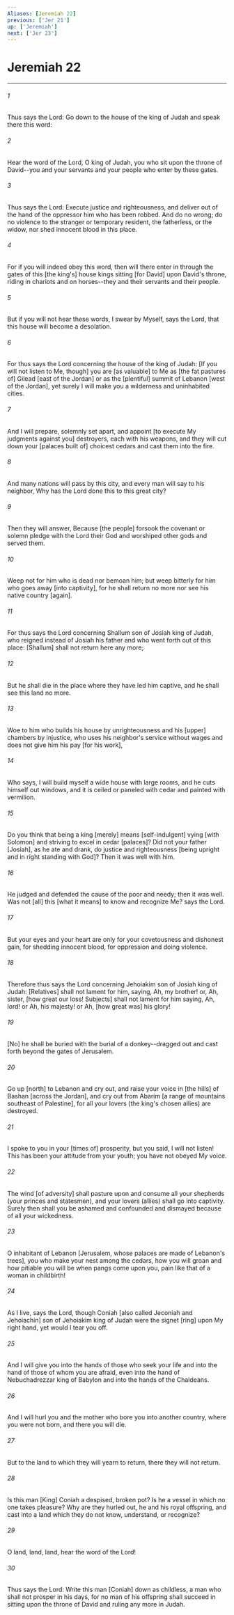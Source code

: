```yaml
---
Aliases: [Jeremiah 22]
previous: ['Jer 21']
up: ['Jeremiah']
next: ['Jer 23']
---
```

# Jeremiah 22

***














###### 1 






Thus says the Lord: Go down to the house of the king of Judah and speak there this word: 













###### 2 






Hear the word of the Lord, O king of Judah, you who sit upon the throne of David--you and your servants and your people who enter by these gates. 













###### 3 






Thus says the Lord: Execute justice and righteousness, and deliver out of the hand of the oppressor him who has been robbed. And do no wrong; do no violence to the stranger or temporary resident, the fatherless, or the widow, nor shed innocent blood in this place. 













###### 4 






For if you will indeed obey this word, then will there enter in through the gates of this [the king's] house kings sitting [for David] upon David's throne, riding in chariots and on horses--they and their servants and their people. 













###### 5 






But if you will not hear these words, I swear by Myself, says the Lord, that this house will become a desolation. 













###### 6 






For thus says the Lord concerning the house of the king of Judah: [If you will not listen to Me, though] you are [as valuable] to Me as [the fat pastures of] Gilead [east of the Jordan] or as the [plentiful] summit of Lebanon [west of the Jordan], yet surely I will make you a wilderness and uninhabited cities. 













###### 7 






And I will prepare, solemnly set apart, and appoint [to execute My judgments against you] destroyers, each with his weapons, and they will cut down your [palaces built of] choicest cedars and cast them into the fire. 













###### 8 






And many nations will pass by this city, and every man will say to his neighbor, Why has the Lord done this to this great city? 













###### 9 






Then they will answer, Because [the people] forsook the covenant or solemn pledge with the Lord their God and worshiped other gods and served them. 













###### 10 






Weep not for him who is dead nor bemoan him; but weep bitterly for him who goes away [into captivity], for he shall return no more nor see his native country [again]. 













###### 11 






For thus says the Lord concerning Shallum son of Josiah king of Judah, who reigned instead of Josiah his father and who went forth out of this place: [Shallum] shall not return here any more; 













###### 12 






But he shall die in the place where they have led him captive, and he shall see this land no more. 













###### 13 






Woe to him who builds his house by unrighteousness and his [upper] chambers by injustice, who uses his neighbor's service without wages and does not give him his pay [for his work], 













###### 14 






Who says, I will build myself a wide house with large rooms, and he cuts himself out windows, and it is ceiled or paneled with cedar and painted with vermilion. 













###### 15 






Do you think that being a king [merely] means [self-indulgent] vying [with Solomon] and striving to excel in cedar [palaces]? Did not your father [Josiah], as he ate and drank, do justice and righteousness [being upright and in right standing with God]? Then it was well with him. 













###### 16 






He judged and defended the cause of the poor and needy; then it was well. Was not [all] this [what it means] to know and recognize Me? says the Lord. 













###### 17 






But your eyes and your heart are only for your covetousness and dishonest gain, for shedding innocent blood, for oppression and doing violence. 













###### 18 






Therefore thus says the Lord concerning Jehoiakim son of Josiah king of Judah: [Relatives] shall not lament for him, saying, Ah, my brother! or, Ah, sister, [how great our loss! Subjects] shall not lament for him saying, Ah, lord! or Ah, his majesty! or Ah, [how great was] his glory! 













###### 19 






[No] he shall be buried with the burial of a donkey--dragged out and cast forth beyond the gates of Jerusalem. 













###### 20 






Go up [north] to Lebanon and cry out, and raise your voice in [the hills] of Bashan [across the Jordan], and cry out from Abarim [a range of mountains southeast of Palestine], for all your lovers (the king's chosen allies) are destroyed. 













###### 21 






I spoke to you in your [times of] prosperity, but you said, I will not listen! This has been your attitude from your youth; you have not obeyed My voice. 













###### 22 






The wind [of adversity] shall pasture upon and consume all your shepherds (your princes and statesmen), and your lovers (allies) shall go into captivity. Surely then shall you be ashamed and confounded and dismayed because of all your wickedness. 













###### 23 






O inhabitant of Lebanon [Jerusalem, whose palaces are made of Lebanon's trees], you who make your nest among the cedars, how you will groan and how pitiable you will be when pangs come upon you, pain like that of a woman in childbirth! 













###### 24 






As I live, says the Lord, though Coniah [also called Jeconiah and Jehoiachin] son of Jehoiakim king of Judah were the signet [ring] upon My right hand, yet would I tear you off. 













###### 25 






And I will give you into the hands of those who seek your life and into the hand of those of whom you are afraid, even into the hand of Nebuchadrezzar king of Babylon and into the hands of the Chaldeans. 













###### 26 






And I will hurl you and the mother who bore you into another country, where you were not born, and there you will die. 













###### 27 






But to the land to which they will yearn to return, there they will not return. 













###### 28 






Is this man [King] Coniah a despised, broken pot? Is he a vessel in which no one takes pleasure? Why are they hurled out, he and his royal offspring, and cast into a land which they do not know, understand, or recognize? 













###### 29 






O land, land, land, hear the word of the Lord! 













###### 30 






Thus says the Lord: Write this man [Coniah] down as childless, a man who shall not prosper in his days, for no man of his offspring shall succeed in sitting upon the throne of David and ruling any more in Judah.
